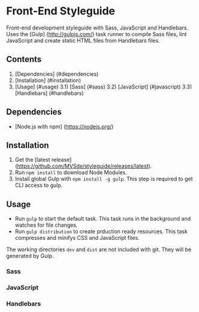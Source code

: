 # Front-End Styleguide
Front-end development styleguide with Sass, JavaScript and Handlebars.
Uses the [Gulp] (http://gulpjs.com/) task runner to compile Sass files, lint JavaScript and create static HTML files from Handlebars files.

## Contents
1) [Dependencies] (#dependencies)
2) [Installation] (#installation)
3) [Usage] (#usage)
3.1) [Sass] (#sass)
3.2) [JavaScript] (#javascript)
3.3) [Handlebars] (#handlebars)

## Dependencies
* [Node.js with npm] (https://nodejs.org/)

## Installation
1. Get the [latest release] (https://github.com/MVSde/styleguide/releases/latest).
2. Run `npm install` to download Node Modules.
3. Install global Gulp with `npm install -g gulp`. This step is required to get CLI access to gulp.

## Usage
* Run `gulp` to start the default task. This task runs in the background and watches for file changes.
* Run `gulp distribution` to create prduction ready resources. This task compresses and minifys CSS and JavaScript files.

The working directories `dev` and `dist` are not included with git. They will be generated by Gulp.

### Sass


### JavaScript


### Handlebars
